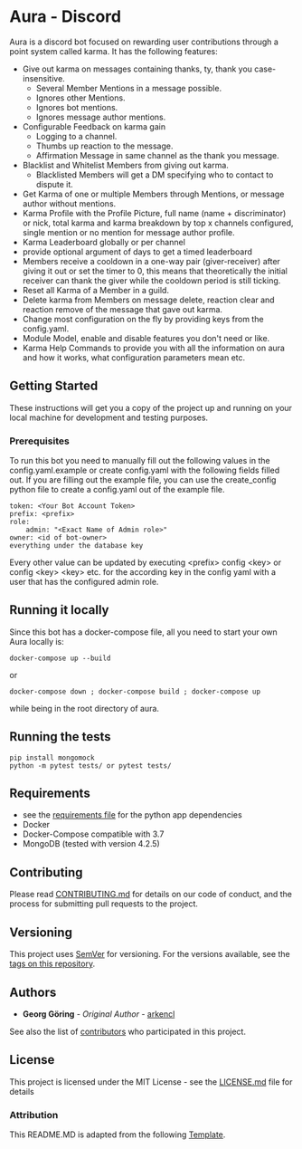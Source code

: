 #  Aura - Discord

Aura is a discord bot focused on rewarding user contributions through
a point system called karma. It has the following features:

* Give out karma on messages containing thanks, ty, thank you case-insensitive.
    * Several Member Mentions in a message possible.
    * Ignores other Mentions.
    * Ignores bot mentions.
    * Ignores message author mentions.
* Configurable Feedback on karma gain
    - Logging to a channel.
    - Thumbs up reaction to the message.
    - Affirmation Message in same channel as the thank you message.
* Blacklist and Whitelist Members from giving out karma.
    * Blacklisted Members will get a DM specifying who to contact to dispute it.
* Get Karma of one or multiple Members through Mentions, or message author without mentions.
* Karma Profile with the Profile Picture, full name (name + discriminator) or nick,
total karma and karma breakdown by top x channels configured, single mention or no mention for message author profile.
* Karma Leaderboard globally or per channel
 * provide optional argument of days to get a timed leaderboard
* Members receive a cooldown in a one-way pair (giver-receiver) after giving it out or set the timer to 0,
this means that theoretically the initial receiver can thank the giver while the cooldown period is still ticking.
* Reset all Karma of a Member in a guild.
* Delete karma from Members on message delete, reaction clear and reaction remove of the message that gave out karma.
* Change most configuration on the fly by providing keys from the config.yaml.
* Module Model, enable and disable features you don't need or like.
* Karma Help Commands to provide you with all the information on aura and how it works,
what configuration parameters mean etc.

## Getting Started

These instructions will get you a copy of the project up and running on your local machine for development and testing purposes.

### Prerequisites

To run this bot you need to manually fill out the following values in the config.yaml.example
or create config.yaml with the following fields filled out.
If you are filling out the example file, you can use the create_config python file to create a config.yaml
out of the example file.
```
token: <Your Bot Account Token>
prefix: <prefix>
role:
    admin: "<Exact Name of Admin role>"
owner: <id of bot-owner>
everything under the database key
```

Every other value can be updated by executing \<prefix>
config \<key> or config \<key> \<key> etc. for the
according key in the config yaml with a user that has the configured admin role.

## Running it locally
Since this bot has a docker-compose file, all you need to start your own Aura locally is:
```
docker-compose up --build
```
or
```
docker-compose down ; docker-compose build ; docker-compose up
```
while being in the root directory of aura.

## Running the tests

```
pip install mongomock
python -m pytest tests/ or pytest tests/
```

## Requirements

* see the [requirements file](requirements.txt) for the python app dependencies
* Docker
* Docker-Compose compatible with 3.7
* MongoDB (tested with version 4.2.5)


## Contributing

Please read [CONTRIBUTING.md](https://gist.github.com/PurpleBooth/b24679402957c63ec426) for details on our code of conduct, and the process for submitting pull requests to the project.

## Versioning

This project uses [SemVer](http://semver.org/) for versioning. For the versions available, see the [tags on this repository](https://github.com/arkencl/aura/tags/). 

## Authors

* **Georg Göring** - *Original Author* - [arkencl](https://github.com/arkencl)

See also the list of [contributors](https://github.com/arkencl/aura/graphs/contributors) who participated in this project.

## License

This project is licensed under the MIT License - see the [LICENSE.md](LICENSE.md) file for details

### Attribution

This README.MD is adapted from the following [Template][template].

[template]: https://gist.github.com/PurpleBooth/109311bb0361f32d87a2
